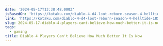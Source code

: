 ```yaml
---
date: '2024-05-17T13:38:48.000Z'
isBasedOn: 'https://kotaku.com/diablo-4-d4-loot-reborn-season-4-helltide-1851482897'
link: 'https://kotaku.com/diablo-4-d4-loot-reborn-season-4-helltide-1851482897'
slug: 2024-05-17-diablo-4-players-cant-believe-how-much-better-it-is-now
tags:
  - gaming
title: Diablo 4 Players Can't Believe How Much Better It Is Now
---
```

 
